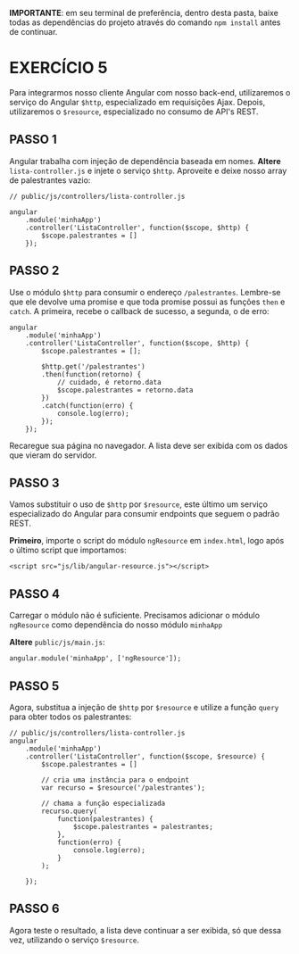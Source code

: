 **IMPORTANTE**: em seu terminal de preferência, dentro desta pasta, baixe todas as dependências do projeto através do comando `npm install` antes de continuar.

# EXERCÍCIO 5

Para integrarmos nosso cliente Angular com nosso back-end, utilizaremos o serviço do Angular `$http`, especializado em requisições Ajax. Depois, utilizaremos o `$resource`, especializado no consumo de API's REST.

## PASSO 1

Angular trabalha com injeção de dependência baseada em nomes.
**Altere** `lista-controller.js` e injete o serviço `$http`. Aproveite e deixe nosso array de palestrantes vazio:

```
// public/js/controllers/lista-controller.js

angular
    .module('minhaApp')
    .controller('ListaController', function($scope, $http) {
        $scope.palestrantes = []
    });
```

## PASSO 2

Use o módulo `$http` para consumir o endereço `/palestrantes`. Lembre-se que ele devolve uma promise e que toda promise possui as funções `then`
 e `catch`. A primeira, recebe o callback de sucesso, a segunda, o de erro:

```
angular
    .module('minhaApp')
    .controller('ListaController', function($scope, $http) {
        $scope.palestrantes = [];

        $http.get('/palestrantes')
        .then(function(retorno) {
            // cuidado, é retorno.data
            $scope.palestrantes = retorno.data
        })
        .catch(function(erro) {
            console.log(erro);
        });
    });
```

Recaregue sua página no navegador. A lista deve ser exibida com os dados que vieram do servidor.

## PASSO 3

Vamos substituir o uso de `$http` por `$resource`, este último um serviço especializado do Angular para consumir endpoints que seguem o padrão REST.

**Primeiro**, importe o script do módulo `ngResource` em `index.html`, 
logo após o último script que importamos:

```
<script src="js/lib/angular-resource.js"></script>
```

## PASSO 4

Carregar o módulo não é suficiente. Precisamos adicionar o módulo `ngResource` como dependência do nosso módulo `minhaApp`

**Altere** `public/js/main.js`:

```
angular.module('minhaApp', ['ngResource']);
```

## PASSO 5

Agora, substitua a injeção de `$http` por `$resource` e utilize a função `query` para obter todos os palestrantes:

```
// public/js/controllers/lista-controller.js
angular
    .module('minhaApp')
    .controller('ListaController', function($scope, $resource) {
        $scope.palestrantes = []

        // cria uma instância para o endpoint
        var recurso = $resource('/palestrantes');

        // chama a função especializada
        recurso.query(
            function(palestrantes) {
                $scope.palestrantes = palestrantes;
            }, 
            function(erro) {
                console.log(erro);
            }
        );        
        
    });
```

## PASSO 6

Agora teste o resultado, a lista deve continuar a ser exibida, só que dessa vez, utilizando o serviço `$resource`.